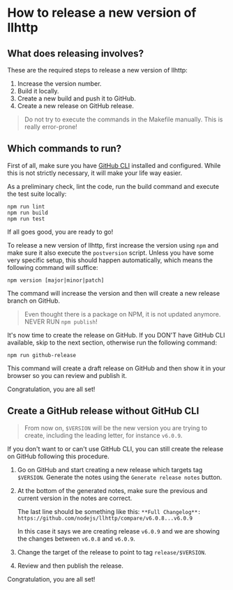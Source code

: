 # How to release a new version of llhttp

## What does releasing involves?

These are the required steps to release a new version of llhttp:

1. Increase the version number.
2. Build it locally.
3. Create a new build and push it to GitHub.
4. Create a new release on GitHub release.

> Do not try to execute the commands in the Makefile manually. This is really error-prone!

## Which commands to run?

First of all, make sure you have [GitHub CLI](https://cli.github.com) installed and configured. While this is not strictly necessary, it will make your life way easier.

As a preliminary check, lint the code, run the build command and execute the test suite locally:

```
npm run lint
npm run build
npm run test
```

If all goes good, you are ready to go!

To release a new version of llhttp, first increase the version using `npm` and make sure it also execute the `postversion` script. Unless you have some very specific setup, this should happen automatically, which means the following command will suffice:

```
npm version [major|minor|patch]
```

The command will increase the version and then will create a new release branch on GitHub.

> Even thought there is a package on NPM, it is not updated anymore. NEVER RUN `npm publish`!

It's now time to create the release on GitHub. If you DON'T have GitHub CLI available, skip to the next section, otherwise run the following command:

```
npm run github-release
```

This command will create a draft release on GitHub and then show it in your browser so you can review and publish it.

Congratulation, you are all set!

## Create a GitHub release without GitHub CLI

> From now on, `$VERSION` will be the new version you are trying to create, including the leading letter, for instance `v6.0.9`.

If you don't want to or can't use GitHub CLI, you can still create the release on GitHub following this procedure.

1. Go on GitHub and start creating a new release which targets tag `$VERSION`. Generate the notes using the `Generate release notes` button.

2. At the bottom of the generated notes, make sure the previous and current version in the notes are correct.
   
   The last line should be something like this: `**Full Changelog**: https://github.com/nodejs/llhttp/compare/v6.0.8...v6.0.9`

   In this case it says we are creating release `v6.0.9` and we are showing the changes between `v6.0.8` and `v6.0.9`.

3. Change the target of the release to point to tag `release/$VERSION`.

4. Review and then publish the release.

Congratulation, you are all set!